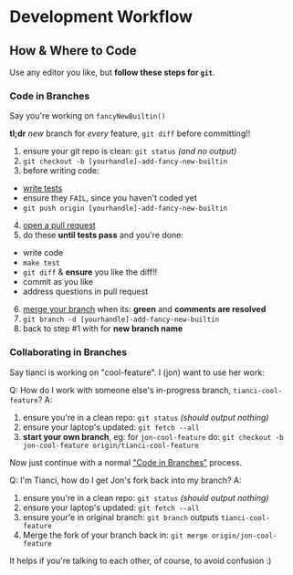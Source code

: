 # Development Workflow

## How & Where to Code

Use any editor you like, but **follow these steps for `git`**.

### Code in Branches

Say you're working on `fancyNewBuiltin()`

**tl;dr** _new_ branch for _every_ feature, `git diff` before committing!!

1. ensure your git repo is clean: `git status` _(and no output)_
2. `git checkout -b [yourhandle]-add-fancy-new-builtin`
3. before writing code:
  - [write tests](../src/#writing-tests)
  - ensure they `FAIL`, since you haven't coded yet
  - `git push origin [yourhandle]-add-fancy-new-builtin`
4. [open a pull request](https://help.github.com/articles/creating-a-pull-request/)
5. do these **until tests pass** and you're done:
  - write code
  - `make test`
  - `git diff` & **ensure** you like the diff!!
  - commit as you like
  - address questions in pull request
6. [merge your branch](https://help.github.com/articles/merging-a-pull-request/)
  when its: **green** and **comments are resolved**
7. `git branch -d [yourhandle]-add-fancy-new-builtin`
8. back to step #1 with for **new branch name**

### Collaborating in Branches

Say tianci is working on "cool-feature". I (jon) want to use her work:

Q: How do I work with someone else's in-progress branch, `tianci-cool-feature`?
A:

1. ensure you're in a clean repo: `git status` _(should output nothing)_
2. ensure your laptop's updated: `git fetch --all`
3. **start your own branch**, eg: for `jon-cool-feature` do:
   `git checkout -b jon-cool-feature origin/tianci-cool-feature`

Now just continue with a normal ["Code in Branches"](#code-in-branches) process.

Q: I'm Tianci, how do I get Jon's fork back into my branch? A:

1. ensure you're in a clean repo: `git status` _(should output nothing)_
2. ensure your laptop's updated: `git fetch --all`
3. ensure your'e in original branch: `git branch` outputs  `tianci-cool-feature`
4. Merge the fork of your branch back in: `git merge origin/jon-cool-feature`

It helps if you're talking to each other, of course, to avoid confusion :)
